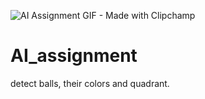 ![AI Assignment GIF - Made with Clipchamp](https://user-images.githubusercontent.com/123466838/214292826-fcc50d69-e8fb-479d-8428-d44e68ecdb66.gif)
# AI_assignment
detect balls, their colors and quadrant.
